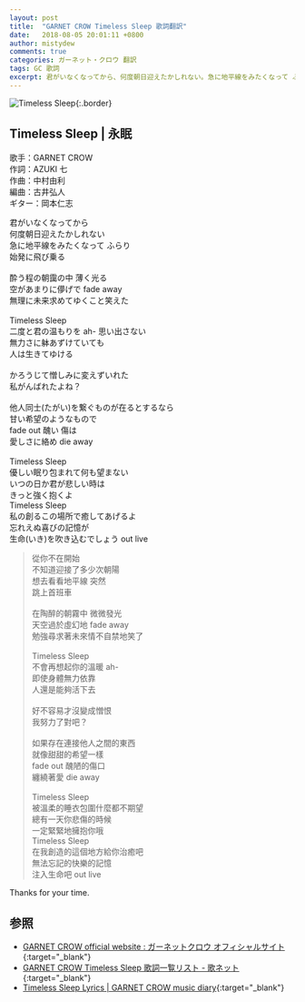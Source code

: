 ```yaml
---
layout: post
title:  "GARNET CROW Timeless Sleep 歌詞翻訳"
date:   2018-08-05 20:01:11 +0800
author: mistydew
comments: true
categories: ガーネット・クロウ 翻訳
tags: GC 歌詞
excerpt: 君がいなくなってから、何度朝日迎えたかしれない。急に地平線をみたくなって ふらり、始発に飛び乗る。
---
```

![Timeless Sleep](https://raw.githubusercontent.com/mistydew/gc2/master/cover/single/SG09_Timeless%20Sleep.jpg){:.border}

## Timeless Sleep | 永眠

歌手：GARNET CROW<br>
作詞：AZUKI 七<br>
作曲：中村由利<br>
編曲：古井弘人<br>
ギター：岡本仁志

<div class="lyric-original">
<p>
君がいなくなってから<br>
何度朝日迎えたかしれない<br>
急に地平線をみたくなって ふらり<br>
始発に飛び乗る<br>
<br>
酔う程の朝靄の中 薄く光る<br>
空があまりに儚げで fade away<br>
無理に未来求めてゆくこと笑えた<br>
<br>
Timeless Sleep<br>
二度と君の温もりを ah- 思い出さない<br>
無力さに躰あずけていても<br>
人は生きてゆける<br>
<br>
かろうじて憎しみに変えずいれた<br>
私がんばれたよね？<br>
<br>
他人同士(たがい)を繋ぐものが在るとするなら<br>
甘い希望のようなもので<br>
fade out 醜い 傷は<br>
愛しさに絡め die away<br>
<br>
Timeless Sleep<br>
優しい眠り包まれて何も望まない<br>
いつの日か君が悲しい時は<br>
きっと強く抱くよ<br>
Timeless Sleep<br>
私の創るこの場所で癒してあげるよ<br>
忘れえぬ喜びの記憶が<br>
生命(いき)を吹き込むでしょう out live
</p>
</div>

<div class="lyric-translation">
<blockquote>
從你不在開始<br>
不知道迎接了多少次朝陽<br>
想去看看地平線 突然<br>
跳上首班車<br>
<br>
在陶醉的朝霧中 微微發光<br>
天空過於虛幻地 fade away<br>
勉強尋求著未來情不自禁地笑了<br>
<br>
Timeless Sleep<br>
不會再想起你的溫暖 ah-<br>
即使身體無力依靠<br>
人還是能夠活下去<br>
<br>
好不容易才沒變成憎恨<br>
我努力了對吧？<br>
<br>
如果存在連接他人之間的東西<br>
就像甜甜的希望一樣<br>
fade out 醜陋的傷口<br>
纏繞著愛 die away<br>
<br>
Timeless Sleep<br>
被溫柔的睡衣包圍什麼都不期望<br>
總有一天你悲傷的時候<br>
一定緊緊地擁抱你哦<br>
Timeless Sleep<br>
在我創造的這個地方給你治癒吧<br>
無法忘記的快樂的記憶<br>
注入生命吧 out live
</blockquote>
</div>

Thanks for your time.

## 参照

* [GARNET CROW official website : ガーネットクロウ オフィシャルサイト](http://www.garnetcrow.com){:target="_blank"}
* [GARNET CROW Timeless Sleep 歌詞一覧リスト - 歌ネット](https://www.uta-net.com/song/20123){:target="_blank"}
* [Timeless Sleep Lyrics \| GARNET CROW music diary](https://mistydew.github.io/gc/lyrics/original/Timeless%20Sleep.html){:target="_blank"}
